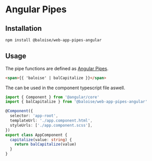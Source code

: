 # Angular Pipes

## Installation

```bash
npm install @baloise/web-app-pipes-angular
```

## Usage

The pipe functions are defined as [Angular Pipes](https://angular.io/guide/pipes).

```html
<span>{{ 'baloise' | balCapitalize }}</span>
```

The can be used in the component typescript file aswell.

```typescript
import { Component } from '@angular/core'
import { balCapitalize } from '@baloise/web-app-pipes-angular'

@Component({
  selector: 'app-root',
  templateUrl: './app.component.html',
  styleUrls: ['./app.component.scss'],
})
export class AppComponent {
  capitalize(value: string) {
    return balCapitalize(value)
  }
}
```

